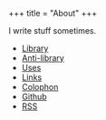 +++
title = "About"
+++

I write stuff sometimes.

- [Library](/library)
- [Anti-library](/anti-library)
- [Uses](/uses)
- [Links](/links)
- [Colophon](/colophon)
- [Github](https://github.com/kencx)
- [RSS](/posts/index.xml)
